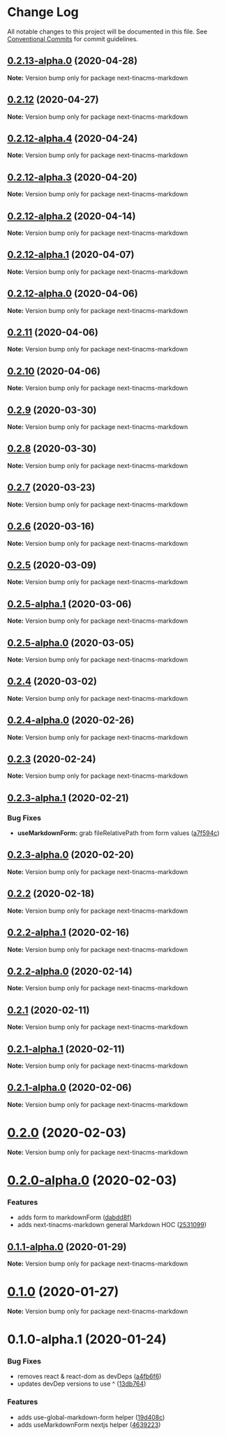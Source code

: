 # Change Log

All notable changes to this project will be documented in this file.
See [Conventional Commits](https://conventionalcommits.org) for commit guidelines.

## [0.2.13-alpha.0](https://github.com/tinacms/tinacms/compare/next-tinacms-markdown@0.2.12...next-tinacms-markdown@0.2.13-alpha.0) (2020-04-28)

**Note:** Version bump only for package next-tinacms-markdown





## [0.2.12](https://github.com/tinacms/tinacms/compare/next-tinacms-markdown@0.2.12-alpha.4...next-tinacms-markdown@0.2.12) (2020-04-27)

**Note:** Version bump only for package next-tinacms-markdown





## [0.2.12-alpha.4](https://github.com/tinacms/tinacms/compare/next-tinacms-markdown@0.2.12-alpha.3...next-tinacms-markdown@0.2.12-alpha.4) (2020-04-24)

**Note:** Version bump only for package next-tinacms-markdown





## [0.2.12-alpha.3](https://github.com/tinacms/tinacms/compare/next-tinacms-markdown@0.2.12-alpha.2...next-tinacms-markdown@0.2.12-alpha.3) (2020-04-20)

**Note:** Version bump only for package next-tinacms-markdown





## [0.2.12-alpha.2](https://github.com/tinacms/tinacms/compare/next-tinacms-markdown@0.2.12-alpha.1...next-tinacms-markdown@0.2.12-alpha.2) (2020-04-14)

**Note:** Version bump only for package next-tinacms-markdown





## [0.2.12-alpha.1](https://github.com/tinacms/tinacms/compare/next-tinacms-markdown@0.2.12-alpha.0...next-tinacms-markdown@0.2.12-alpha.1) (2020-04-07)

**Note:** Version bump only for package next-tinacms-markdown





## [0.2.12-alpha.0](https://github.com/tinacms/tinacms/compare/next-tinacms-markdown@0.2.11...next-tinacms-markdown@0.2.12-alpha.0) (2020-04-06)

**Note:** Version bump only for package next-tinacms-markdown





## [0.2.11](https://github.com/tinacms/tinacms/compare/next-tinacms-markdown@0.2.10...next-tinacms-markdown@0.2.11) (2020-04-06)

**Note:** Version bump only for package next-tinacms-markdown





## [0.2.10](https://github.com/tinacms/tinacms/compare/next-tinacms-markdown@0.2.9...next-tinacms-markdown@0.2.10) (2020-04-06)

**Note:** Version bump only for package next-tinacms-markdown





## [0.2.9](https://github.com/tinacms/tinacms/compare/next-tinacms-markdown@0.2.8...next-tinacms-markdown@0.2.9) (2020-03-30)

**Note:** Version bump only for package next-tinacms-markdown





## [0.2.8](https://github.com/tinacms/tinacms/compare/next-tinacms-markdown@0.2.7...next-tinacms-markdown@0.2.8) (2020-03-30)

**Note:** Version bump only for package next-tinacms-markdown





## [0.2.7](https://github.com/tinacms/tinacms/compare/next-tinacms-markdown@0.2.6...next-tinacms-markdown@0.2.7) (2020-03-23)

**Note:** Version bump only for package next-tinacms-markdown





## [0.2.6](https://github.com/tinacms/tinacms/compare/next-tinacms-markdown@0.2.5...next-tinacms-markdown@0.2.6) (2020-03-16)

**Note:** Version bump only for package next-tinacms-markdown





## [0.2.5](https://github.com/tinacms/tinacms/compare/next-tinacms-markdown@0.2.5-alpha.1...next-tinacms-markdown@0.2.5) (2020-03-09)

**Note:** Version bump only for package next-tinacms-markdown

## [0.2.5-alpha.1](https://github.com/tinacms/tinacms/compare/next-tinacms-markdown@0.2.5-alpha.0...next-tinacms-markdown@0.2.5-alpha.1) (2020-03-06)

**Note:** Version bump only for package next-tinacms-markdown

## [0.2.5-alpha.0](https://github.com/tinacms/tinacms/compare/next-tinacms-markdown@0.2.4-alpha.0...next-tinacms-markdown@0.2.5-alpha.0) (2020-03-05)

**Note:** Version bump only for package next-tinacms-markdown

## [0.2.4](https://github.com/tinacms/tinacms/compare/next-tinacms-markdown@0.2.4-alpha.0...next-tinacms-markdown@0.2.4) (2020-03-02)

**Note:** Version bump only for package next-tinacms-markdown

## [0.2.4-alpha.0](https://github.com/tinacms/tinacms/compare/next-tinacms-markdown@0.2.3...next-tinacms-markdown@0.2.4-alpha.0) (2020-02-26)

**Note:** Version bump only for package next-tinacms-markdown

## [0.2.3](https://github.com/tinacms/tinacms/compare/next-tinacms-markdown@0.2.3-alpha.1...next-tinacms-markdown@0.2.3) (2020-02-24)

**Note:** Version bump only for package next-tinacms-markdown

## [0.2.3-alpha.1](https://github.com/tinacms/tinacms/compare/next-tinacms-markdown@0.2.3-alpha.0...next-tinacms-markdown@0.2.3-alpha.1) (2020-02-21)

### Bug Fixes

- **useMarkdownForm:** grab fileRelativePath from form values ([a7f594c](https://github.com/tinacms/tinacms/commit/a7f594c))

## [0.2.3-alpha.0](https://github.com/tinacms/tinacms/compare/next-tinacms-markdown@0.2.2...next-tinacms-markdown@0.2.3-alpha.0) (2020-02-20)

**Note:** Version bump only for package next-tinacms-markdown

## [0.2.2](https://github.com/tinacms/tinacms/compare/next-tinacms-markdown@0.2.2-alpha.1...next-tinacms-markdown@0.2.2) (2020-02-18)

**Note:** Version bump only for package next-tinacms-markdown

## [0.2.2-alpha.1](https://github.com/tinacms/tinacms/compare/next-tinacms-markdown@0.2.2-alpha.0...next-tinacms-markdown@0.2.2-alpha.1) (2020-02-16)

**Note:** Version bump only for package next-tinacms-markdown

## [0.2.2-alpha.0](https://github.com/tinacms/tinacms/compare/next-tinacms-markdown@0.2.1...next-tinacms-markdown@0.2.2-alpha.0) (2020-02-14)

**Note:** Version bump only for package next-tinacms-markdown

## [0.2.1](https://github.com/tinacms/tinacms/compare/next-tinacms-markdown@0.2.1-alpha.1...next-tinacms-markdown@0.2.1) (2020-02-11)

**Note:** Version bump only for package next-tinacms-markdown

## [0.2.1-alpha.1](https://github.com/tinacms/tinacms/compare/next-tinacms-markdown@0.2.1-alpha.0...next-tinacms-markdown@0.2.1-alpha.1) (2020-02-11)

**Note:** Version bump only for package next-tinacms-markdown

## [0.2.1-alpha.0](https://github.com/tinacms/tinacms/compare/next-tinacms-markdown@0.2.0...next-tinacms-markdown@0.2.1-alpha.0) (2020-02-06)

**Note:** Version bump only for package next-tinacms-markdown

# [0.2.0](https://github.com/tinacms/tinacms/compare/next-tinacms-markdown@0.2.0-alpha.0...next-tinacms-markdown@0.2.0) (2020-02-03)

**Note:** Version bump only for package next-tinacms-markdown

# [0.2.0-alpha.0](https://github.com/tinacms/tinacms/compare/next-tinacms-markdown@0.1.0...next-tinacms-markdown@0.2.0-alpha.0) (2020-02-03)

### Features

- adds form to markdownForm ([dabdd8f](https://github.com/tinacms/tinacms/commit/dabdd8f))
- adds next-tinacms-markdown general Markdown HOC ([2531099](https://github.com/tinacms/tinacms/commit/2531099))

## [0.1.1-alpha.0](https://github.com/tinacms/tinacms/compare/next-tinacms-markdown@0.1.0...next-tinacms-markdown@0.1.1-alpha.0) (2020-01-29)

**Note:** Version bump only for package next-tinacms-markdown

# [0.1.0](https://github.com/tinacms/tinacms/compare/next-tinacms-markdown@0.1.0-alpha.1...next-tinacms-markdown@0.1.0) (2020-01-27)

**Note:** Version bump only for package next-tinacms-markdown

# 0.1.0-alpha.1 (2020-01-24)

### Bug Fixes

- removes react & react-dom as devDeps ([a4fb6f6](https://github.com/tinacms/tinacms/commit/a4fb6f6))
- updates devDep versions to use ^ ([13db764](https://github.com/tinacms/tinacms/commit/13db764))

### Features

- adds use-global-markdown-form helper ([19d408c](https://github.com/tinacms/tinacms/commit/19d408c))
- adds useMarkdownForm nextjs helper ([4639223](https://github.com/tinacms/tinacms/commit/4639223))
